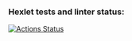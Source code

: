 ### Hexlet tests and linter status:
[![Actions Status](https://github.com/gentleqq/python-project-lvl1/workflows/hexlet-check/badge.svg)](https://github.com/gentleqq/python-project-lvl1/actions)